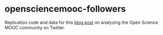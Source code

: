 # opensciencemooc-followers

Replication code and data for this [blog post](https://www.dataplanes.org/notes/2019/06/03/openscience-follower-analysis) on analyzing the Open Science MOOC community on Twitter.
